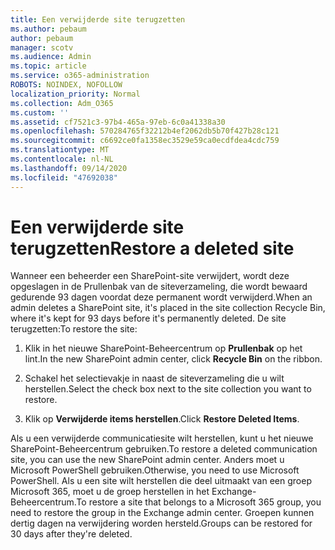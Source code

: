 ```yaml
---
title: Een verwijderde site terugzetten
ms.author: pebaum
author: pebaum
manager: scotv
ms.audience: Admin
ms.topic: article
ms.service: o365-administration
ROBOTS: NOINDEX, NOFOLLOW
localization_priority: Normal
ms.collection: Adm_O365
ms.custom: ''
ms.assetid: cf7521c3-97b4-465a-97eb-6c0a41338a30
ms.openlocfilehash: 570284765f32212b4ef2062db5b70f427b28c121
ms.sourcegitcommit: c6692ce0fa1358ec3529e59ca0ecdfdea4cdc759
ms.translationtype: MT
ms.contentlocale: nl-NL
ms.lasthandoff: 09/14/2020
ms.locfileid: "47692038"
---
```

# <a name="restore-a-deleted-site"></a><span data-ttu-id="787ac-102">Een verwijderde site terugzetten</span><span class="sxs-lookup"><span data-stu-id="787ac-102">Restore a deleted site</span></span>

<span data-ttu-id="787ac-103">Wanneer een beheerder een SharePoint-site verwijdert, wordt deze opgeslagen in de Prullenbak van de siteverzameling, die wordt bewaard gedurende 93 dagen voordat deze permanent wordt verwijderd.</span><span class="sxs-lookup"><span data-stu-id="787ac-103">When an admin deletes a SharePoint site, it's placed in the site collection Recycle Bin, where it's kept for 93 days before it's permanently deleted.</span></span> <span data-ttu-id="787ac-104">De site terugzetten:</span><span class="sxs-lookup"><span data-stu-id="787ac-104">To restore the site:</span></span>
  
1. <span data-ttu-id="787ac-105">Klik in het nieuwe SharePoint-Beheercentrum op **Prullenbak** op het lint.</span><span class="sxs-lookup"><span data-stu-id="787ac-105">In the new SharePoint admin center, click **Recycle Bin** on the ribbon.</span></span> 
    
2. <span data-ttu-id="787ac-106">Schakel het selectievakje in naast de siteverzameling die u wilt herstellen.</span><span class="sxs-lookup"><span data-stu-id="787ac-106">Select the check box next to the site collection you want to restore.</span></span>
    
3. <span data-ttu-id="787ac-107">Klik op **Verwijderde items herstellen**.</span><span class="sxs-lookup"><span data-stu-id="787ac-107">Click **Restore Deleted Items**.</span></span>
    
<span data-ttu-id="787ac-108">Als u een verwijderde communicatiesite wilt herstellen, kunt u het nieuwe SharePoint-Beheercentrum gebruiken.</span><span class="sxs-lookup"><span data-stu-id="787ac-108">To restore a deleted communication site, you can use the new SharePoint admin center.</span></span> <span data-ttu-id="787ac-109">Anders moet u Microsoft PowerShell gebruiken.</span><span class="sxs-lookup"><span data-stu-id="787ac-109">Otherwise, you need to use Microsoft PowerShell.</span></span> <span data-ttu-id="787ac-110">Als u een site wilt herstellen die deel uitmaakt van een groep Microsoft 365, moet u de groep herstellen in het Exchange-Beheercentrum.</span><span class="sxs-lookup"><span data-stu-id="787ac-110">To restore a site that belongs to a Microsoft 365 group, you need to restore the group in the Exchange admin center.</span></span> <span data-ttu-id="787ac-111">Groepen kunnen dertig dagen na verwijdering worden hersteld.</span><span class="sxs-lookup"><span data-stu-id="787ac-111">Groups can be restored for 30 days after they're deleted.</span></span>
  

